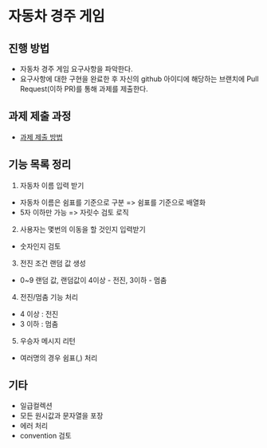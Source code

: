 # 자동차 경주 게임
## 진행 방법
* 자동차 경주 게임 요구사항을 파악한다.
* 요구사항에 대한 구현을 완료한 후 자신의 github 아이디에 해당하는 브랜치에 Pull Request(이하 PR)를 통해 과제를 제출한다.

## 과제 제출 과정
* [과제 제출 방법](https://github.com/next-step/nextstep-docs/tree/master/precourse)


## 기능 목록 정리

1. 자동차 이름 입력 받기
 - 자동차 이름은 쉼표를 기준으로 구분 => 쉼표를 기준으로 배열화
 - 5자 이하만 가능 => 자릿수 검토 로직

2. 사용자는 몇번의 이동을 할 것인지 입력받기
 - 숫자인지 검토

3. 전진 조건 랜덤 값 생성
 - 0~9 랜덤 값, 랜덤값이 4이상 - 전진, 3이하 - 멈춤

4. 전진/멈춤 기능 처리
 - 4 이상 : 전진
 - 3 이하 : 멈춤

5. 우승자 메시지 리턴
 - 여러명의 경우 쉼표(,) 처리



## 기타
 - 일급컬렉션
 - 모든 원시값과 문자열을 포장
 - 에러 처리
 - convention 검토

